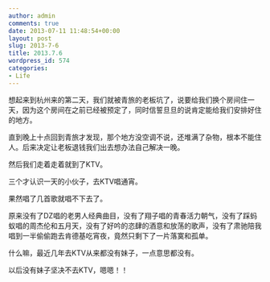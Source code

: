 ```yaml
---
author: admin
comments: true
date: 2013-07-11 11:48:54+00:00
layout: post
slug: 2013-7-6
title: 2013.7.6
wordpress_id: 574
categories:
- Life
---
```


想起来到杭州来的第二天，我们就被青旅的老板坑了，说要给我们换个房间住一天，因为这个房间在之前已经被预定了，同时信誓旦旦的说肯定能给我们安排好住的地方。

直到晚上十点回到青旅才发现，那个地方没空调不说，还堆满了杂物，根本不能住人。后来决定让老板退钱我们出去想办法自己解决一晚。

然后我们走着走着就到了KTV。

三个才认识一天的小伙子，去KTV唱通宵。

果然唱了几首歌就唱不下去了。

原来没有了DZ唱的老男人经典曲目，没有了翔子唱的青春活力朝气，没有了踩蚂蚁唱的周杰伦和五月天，没有了好吟的恣肆的酒意和放荡的歌声，没有了肃驰陪我唱到一半偷偷跑去肯德基吃宵夜，竟然只剩下了一片落寞和孤单。


什么嘛，最近几年去KTV从来都没有妹子，一点意思都没有。

以后没有妹子坚决不去KTV，嗯嗯！！
